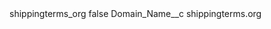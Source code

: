 <?xml version="1.0" encoding="UTF-8"?>
<CustomMetadata xmlns="http://soap.sforce.com/2006/04/metadata" xmlns:xsi="http://www.w3.org/2001/XMLSchema-instance" xmlns:xsd="http://www.w3.org/2001/XMLSchema">
    <label>shippingterms_org</label>
    <protected>false</protected>
    <values>
        <field>Domain_Name__c</field>
        <value xsi:type="xsd:string">shippingterms.org</value>
    </values>
</CustomMetadata>
